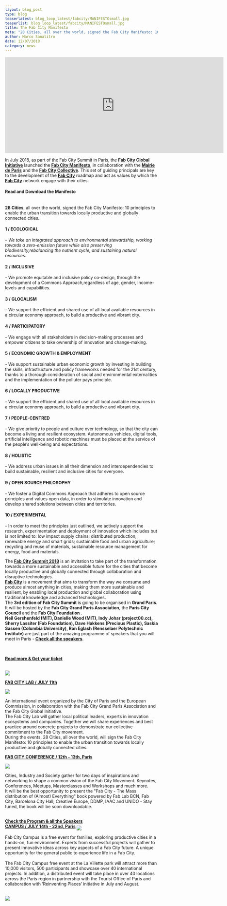 ```yaml
---
layout: blog_post
type: blog
teaserlatest: blog_loop_latest/fabcity/MANIFESTOsmall.jpg
teaserlist: blog_loop_latest/fabcity/MANIFESTOsmall.jpg
title: The Fab City Manifesto
meta: "28 Cities, all over the world, signed the Fab City Manifesto: 10 principles to enable the urban transition towards locally productive and globally connected cities."
author: Marco Sanalitro
date: 12/07/2018 
category: news
---
```


<iframe width="720" height="315" src="https://www.youtube.com/embed/RvpHm3oaJkk" frameborder="0" allow="autoplay; encrypted-media" allowfullscreen></iframe>
<br>


In July 2018, as part of the Fab City Summit in Paris, the <strong><a href="http://fab.city/">Fab City Global Initiative</a></strong> launched the <strong><a href="https://fab.city/documents/Manifesto.pdf">Fab City Manifesto</a></strong>, in collaboration with the <strong><a href="https://www.paris.fr/">Mairie de Paris</a></strong> and the <strong><a href="http://fab.city/">Fab City Collective</a></strong>. This set of guiding principals are key to the development of the <strong><a href="http://fab.city/">Fab City</a></strong> roadmap and act as values by which the <strong><a href="http://fab.city/">Fab City</a></strong> network engage with their cities.
<br>
<h4>Read and Download the Manifesto</h4>
<br>
<strong>28 Cities</strong>, all over the world, signed the Fab City Manifesto: 10 principles to enable the urban transition towards locally productive and globally connected cities.

<h4>1 / ECOLOGICAL</h4> - <i>We take an integrated approach to environmental stewardship, working towards a zero-emission future while also preserving biodiversity,rebalancing the nutrient cycle, and sustaining natural resources.</i>
<br>
<h4>2 / INCLUSIVE</h4> - We promote equitable and inclusive policy co-design, through the development of a Commons Approach,regardless of age, gender, income-levels and capabilities.
<br>
<h4>3 / GLOCALISM</h4> - We support the efficient and shared use of all local available resources in a circular economy approach, to build a productive and vibrant city.
<br>
<h4>4 / PARTICIPATORY</h4> - We engage with all stakeholders in decision-making processes and empower citizens to take ownership of innovation and change-making.
<br>
<h4>5 / ECONOMIC GROWTH & EMPLOYMENT</h4> - We support sustainable urban economic growth by investing in building the skills, infrastructure and policy frameworks needed for the 21st century, thanks to a thorough consideration of social and environmental externalities and the implementation of the polluter pays principle.
<br>
<h4>6 / LOCALLY PRODUCTIVE</h4> - We support the efficient and shared use of all local available resources in a circular economy approach, to build a productive and vibrant city.
<br>
<h4>7 / PEOPLE-CENTRED</h4> - We give priority to people and culture over technology, so that the city can become a living and resilient ecosystem. Autonomous vehicles, digital tools, artificial intelligence and robotic machines must be placed at the service of the people’s well-being and expectations.
<br>
<h4>8 / HOLISTIC</h4> - We address urban issues in all their dimension and interdependencies to build sustainable, resilient and inclusive cities for everyone.
<br>
<h4>9 / OPEN SOURCE PHILOSOPHY</h4> - We foster a Digital Commons Approach that adheres to open source principles and values open data, in order to stimulate innovation and develop shared solutions between cities and territories.
<br>
<h4>10 / EXPERIMENTAL</h4> - In order to meet the principles just outlined, we actively support the research, experimentation and deployment of innovation which includes but is not limited to: low impact supply chains; distributed production; renewable energy and smart grids; sustainable food and urban agriculture; recycling and reuse of materials, sustainable resource management for energy, food and materials.
<br>

The <strong><a href="https://summit.fabcity.paris/">Fab City Summit 2018</a></strong> is an invitation to take part of the transformation towards a more sustainable and accessible future for the cities that become locally productive and globally connected through collaboration and disruptive technologies.
<br>
<strong><a href="http://fab.city/">Fab City</a></strong> is a movement that aims to transform the way we consume and produce almost anything in cities, making them more sustainable and resilient, by enabling local production and global collaboration using traditional knowledge and advanced technologies.
<br>
The <strong>3rd edition of Fab City Summit</strong> is going to be organised in <strong>Grand Paris</strong>. It will be hosted by the <strong>Fab City Grand Paris Association</strong>, the <strong>Paris City Council</strong> and the <strong>Fab City Foundation </strong>.
<br>
<strong>Neil Gershenfeld (MIT), Danielle Wood (MIT), Indy Johar (project00.cc), Sherry Lassiter (Fab Foundation), Dave Hakkens (Precious Plastic), Saskia Sassen (Columbia University), Ron Eglash (Rensselaer Polytechnic Institute)</strong> are just part of the amazing programme of speakers that you will meet in Paris - <strong><a href="https://summit.fabcity.paris/speakers/">Check all the speakers</a></strong>.

<br><br>
<strong><a href="https://summit.fabcity.paris/">Read more & Get your ticket</a></strong>

<br>
<img src= "http://www.fablabbcn.org/img/blog/blog_loop_latest/fabcity/fabcitysummit1.jpg" align="middle"> 
<br>


<strong><a href="https://summit.fabcity.paris/fabcitylab/">FAB CITY LAB / JULY 11th</a></strong>


<img src= "http://www.fablabbcn.org/img/blog/blog_loop_latest/fabcity/fabcitysummit4.jpg" align="middle"> 
<br>


An international event organized by the City of Paris and the European Commission, in collaboration with the Fab City Grand Paris Association and the Fab City Global Initiative.
<br>
The Fab City Lab will gather local political leaders, experts in innovation ecosystems and companies. Together we will share experiences and best practice around concrete projects to demonstrate our collective commitment to the Fab City movement. 
<br>
During the events, 28 Cities, all over the world, will sign the Fab City Manifesto: 10 principles to enable the urban transition towards locally productive and globally connected cities.
<br>

<strong><a href="https://summit.fabcity.paris/conference/">FAB CITY CONFERENCE / 12th - 13th, Paris</a></strong>

<img src= "http://www.fablabbcn.org/img/blog/blog_loop_latest/fabcity/fabcitysummit2.jpg" align="middle"> 
<br>

Cities, Industry and Society gather for two days of inspirations and networking to shape a common vision of the Fab City Movement. Keynotes, Conferences, Meetups, Masterclasses and Workshops and much more.
<br>
It will be the best opportunity to present the "Fab City - The Mass distribution of (Almost) Everything" book powered by Fab Lab BCN, Fab City, Barcelona City Hall, Creative Europe, DDMP, IAAC and UNIDO - Stay tuned, the book will be soon downloadable.
<br>


<br>
<strong><a href="https://summit.fabcity.paris/program/">Check the Program & all the Speakers</a></strong>
<br>
<strong><a href="https://summit.fabcity.paris/campus/">CAMPUS / JULY 14th - 22nd, Paris</a></strong>


<img src= "http://www.fablabbcn.org/img/blog/blog_loop_latest/fabcity/fabcitysummit3.jpg" align="middle"> 
<br>

Fab City Campus is a free event for families, exploring productive cities in a hands-on, fun environment. Experts from successful projects will gather to present innovative ideas across key aspects of a Fab City future. A unique opportunity for the general public to experience life in a Fab City.
<br><br>
The Fab City Campus free event at the La Villette park will attract more than 10,000 visitors, 500 participants and showcase over 40 international projects. In addition, a distributed event will take place in over 40 locations across the Paris region in partnership with the Tourist Office of Paris and collaboration with ‘Reinventing Places’ initiative in July and August.


<br>
<img src= "http://www.fablabbcn.org/img/blog/blog_loop_latest/fabcity/fabcitysummit5.jpg" align="middle"> 
<br>




